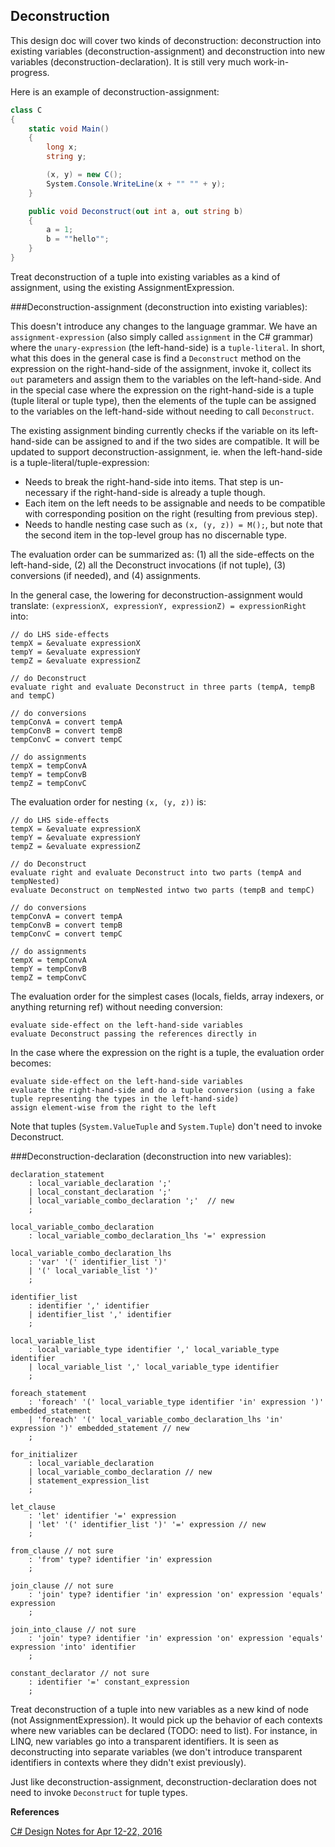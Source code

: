 
Deconstruction
--------------

This design doc will cover two kinds of deconstruction: deconstruction into existing variables (deconstruction-assignment) and deconstruction into new variables (deconstruction-declaration).
It is still very much work-in-progress.

Here is an example of deconstruction-assignment:
```C#
class C
{
    static void Main()
    {
        long x;
        string y;

        (x, y) = new C();
        System.Console.WriteLine(x + "" "" + y);
    }

    public void Deconstruct(out int a, out string b)
    {
        a = 1;
        b = ""hello"";
    }
}
```

Treat deconstruction of a tuple into existing variables as a kind of assignment, using the existing AssignmentExpression.


###Deconstruction-assignment (deconstruction into existing variables):

This doesn't introduce any changes to the language grammar. We have an `assignment-expression` (also simply called `assignment` in the C# grammar) where the `unary-expression` (the left-hand-side) is a `tuple-literal`.
In short, what this does in the general case is find a `Deconstruct` method on the expression on the right-hand-side of the assignment, invoke it, collect its `out` parameters and assign them to the variables on the left-hand-side. And in the special case where the expression on the right-hand-side is a tuple (tuple literal or tuple type), then the elements of the tuple can be assigned to the variables on the left-hand-side without needing to call `Deconstruct`.

The existing assignment binding currently checks if the variable on its left-hand-side can be assigned to and if the two sides are compatible.
It will be updated to support deconstruction-assignment, ie. when the left-hand-side is a tuple-literal/tuple-expression:

- Needs to break the right-hand-side into items. That step is un-necessary if the right-hand-side is already a tuple though.
- Each item on the left needs to be assignable and needs to be compatible with corresponding position on the right (resulting from previous step).
- Needs to handle nesting case such as `(x, (y, z)) = M();`, but note that the second item in the top-level group has no discernable type.

The evaluation order can be summarized as: (1) all the side-effects on the left-hand-side, (2) all the Deconstruct invocations (if not tuple), (3) conversions (if needed), and (4) assignments.

In the general case, the lowering for deconstruction-assignment would translate: `(expressionX, expressionY, expressionZ) = expressionRight` into:

```
// do LHS side-effects
tempX = &evaluate expressionX
tempY = &evaluate expressionY
tempZ = &evaluate expressionZ

// do Deconstruct
evaluate right and evaluate Deconstruct in three parts (tempA, tempB and tempC)

// do conversions
tempConvA = convert tempA
tempConvB = convert tempB
tempConvC = convert tempC

// do assignments
tempX = tempConvA
tempY = tempConvB
tempZ = tempConvC
```

The evaluation order for nesting `(x, (y, z))` is:
```
// do LHS side-effects
tempX = &evaluate expressionX
tempY = &evaluate expressionY
tempZ = &evaluate expressionZ

// do Deconstruct
evaluate right and evaluate Deconstruct into two parts (tempA and tempNested)
evaluate Deconstruct on tempNested intwo two parts (tempB and tempC)

// do conversions
tempConvA = convert tempA
tempConvB = convert tempB
tempConvC = convert tempC

// do assignments
tempX = tempConvA
tempY = tempConvB
tempZ = tempConvC
```

The evaluation order for the simplest cases (locals, fields, array indexers, or anything returning ref) without needing conversion:
```
evaluate side-effect on the left-hand-side variables
evaluate Deconstruct passing the references directly in
```

In the case where the expression on the right is a tuple, the evaluation order becomes:
```
evaluate side-effect on the left-hand-side variables
evaluate the right-hand-side and do a tuple conversion (using a fake tuple representing the types in the left-hand-side)
assign element-wise from the right to the left
```

Note that tuples (`System.ValueTuple` and `System.Tuple`) don't need to invoke Deconstruct.


###Deconstruction-declaration (deconstruction into new variables):

```ANTLR
declaration_statement
    : local_variable_declaration ';'
    | local_constant_declaration ';'
    | local_variable_combo_declaration ';'  // new
    ;

local_variable_combo_declaration
    : local_variable_combo_declaration_lhs '=' expression

local_variable_combo_declaration_lhs
    : 'var' '(' identifier_list ')'
    | '(' local_variable_list ')'
    ;

identifier_list
    : identifier ',' identifier
    | identifier_list ',' identifier
    ;

local_variable_list
    : local_variable_type identifier ',' local_variable_type identifier
    | local_variable_list ',' local_variable_type identifier
    ;

foreach_statement
    : 'foreach' '(' local_variable_type identifier 'in' expression ')' embedded_statement
    | 'foreach' '(' local_variable_combo_declaration_lhs 'in' expression ')' embedded_statement // new
    ;

for_initializer
    : local_variable_declaration
    | local_variable_combo_declaration // new
    | statement_expression_list
    ;

let_clause
    : 'let' identifier '=' expression
    | 'let' '(' identifier_list ')' '=' expression // new
    ;

from_clause // not sure
    : 'from' type? identifier 'in' expression
    ;

join_clause // not sure
    : 'join' type? identifier 'in' expression 'on' expression 'equals' expression
    ;

join_into_clause // not sure
    : 'join' type? identifier 'in' expression 'on' expression 'equals' expression 'into' identifier
    ;

constant_declarator // not sure
    : identifier '=' constant_expression
    ;
```

Treat deconstruction of a tuple into new variables as a new kind of node (not AssignmentExpression).
It would pick up the behavior of each contexts where new variables can be declared (TODO: need to list). For instance, in LINQ, new variables go into a transparent identifiers.
It is seen as deconstructing into separate variables (we don't introduce transparent identifiers in contexts where they didn't exist previously).

Just like deconstruction-assignment, deconstruction-declaration does not need to invoke `Deconstruct` for tuple types.

**References**

[C# Design Notes for Apr 12-22, 2016](https://github.com/dotnet/roslyn/issues/11031)


